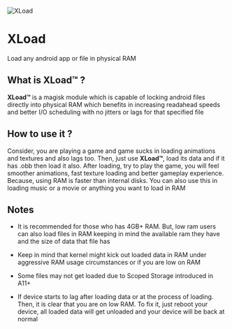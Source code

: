 ![XLoad](https://github.com/iamlooper/XLoad/raw/main/xload.jpg)

# XLoad

Load any android app or file in physical RAM

## What is XLoad™ ?

**XLoad™** is a magisk module which is capable of locking android files directly into physical RAM which benefits in increasing readahead speeds and better I/O scheduling with no jitters or lags for that specified file

## How to use it ?

Consider, you are playing a game and game sucks in loading animations and textures and also lags too. Then, just use **XLoad™**, load its data and if it has .obb then load it also. After loading, try to play the game, you will feel smoother animations, fast texture loading and better gameplay experience. Because, using RAM is faster than internal disks. You can also use this in loading music or a movie or anything you want to load in RAM

## Notes

- It is recommended for those who has 4GB+ RAM. But, low ram users can also load files in RAM keeping in mind the available ram they have and the size of data that file has

- Keep in mind that kernel might kick out loaded data in RAM under aggressive RAM usage circumstances or if you are low on RAM

- Some files may not get loaded due to Scoped Storage introduced in A11+

- If device starts to lag after loading data or at the process of loading. Then, it is clear that you are on low RAM. To fix it, just reboot your device, all loaded data will get unloaded and your device will be back at normal

